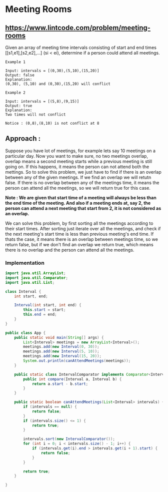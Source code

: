 # Meeting Rooms
## https://www.lintcode.com/problem/meeting-rooms
Given an array of meeting time intervals consisting of start and end times [[s1,e1],[s2,e2],...] (si < ei), determine if a person could attend all meetings.

```
Example 1

Input: intervals = [(0,30),(5,10),(15,20)]
Output: false
Explanation: 
(0,30), (5,10) and (0,30),(15,20) will conflict

Example 2

Input: intervals = [(5,8),(9,15)]
Output: true
Explanation: 
Two times will not conflict 

Notice : (0,8),(8,10) is not conflict at 8
```
## Approach :
Suppose you have lot of meetings, for example lets say 10 meetings on a particular day. Now you want to make sure, no two meetings overlap, overlap means a second meeting starts while a previous meeting is still going on. If this happens, it means the person can not attend both the mettings. So to solve this problem, we just have to find if there is an overlap between any of the given meetings. If we find an overlap we will retutn false. If there is no overlap between any of the meetings time, it means the person can attend all the meetings, so we will return true for this case.

**Note : We are given that start time of a meeting will always be less than the end time of the meeting. And also if a meeting ends at,  say 2, the person can attend a next meeting that start from 2, it is not considered as an overlap.** 

We can solve this problem, by first sorting all the meetings according to their start times.
After sorting just iterate over all the meetings, and check if the next meeting's start time is less than previous meeting's end time. If thats the case, it means there is an overlap between meetings time, so we return false, but if we don't find an overlap we return true, which means there is no overlap and the person can attend all the meetings.

### Implementation


```java
import java.util.ArrayList;
import java.util.Comparator;
import java.util.List;

class Interval {
	int start, end;

	Interval(int start, int end) {
		this.start = start;
		this.end = end;
	}
}

public class App {
	public static void main(String[] args) {
		List<Interval> meetings = new ArrayList<Interval>();
		meetings.add(new Interval(0, 30));
		meetings.add(new Interval(5, 10));
		meetings.add(new Interval(15, 20));
		System.out.println(canAttendMeetings(meetings));
	}

	public static class IntervalComparator implements Comparator<Interval> {
		public int compare(Interval a, Interval b) {
			return a.start - b.start;
		}
	}

	public static boolean canAttendMeetings(List<Interval> intervals) {
		if (intervals == null) {
			return false;
		}
		if (intervals.size() <= 1) {
			return true;
		}

		intervals.sort(new IntervalComparator());
		for (int i = 0; i < intervals.size() - 1; i++) {
			if (intervals.get(i).end > intervals.get(i + 1).start) {
				return false;
			}
		}

		return true;
	}

}

```


